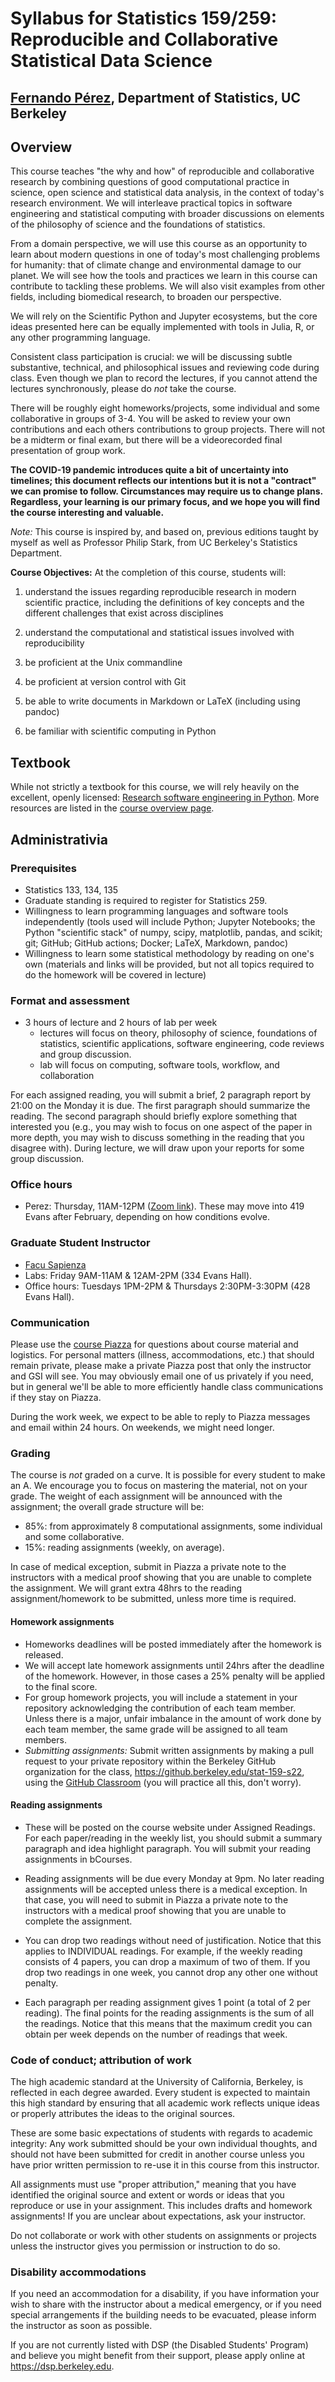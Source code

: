 # Syllabus for Statistics 159/259: Reproducible and Collaborative Statistical Data Science

## [Fernando Pérez](http://fperez.org), Department of Statistics, UC Berkeley

## Overview

This course teaches "the why and how" of reproducible and collaborative research by combining questions of good computational practice in science, open science and statistical data analysis, in the context of today's research environment.  We will interleave practical topics in software engineering and statistical computing with broader discussions on elements of the
philosophy of science and the foundations of statistics.

From a domain perspective, we will use this course as an opportunity to learn about modern questions in one of today's most challenging problems for humanity: that of climate change and environmental damage to our planet. We will see how the tools and practices we learn in this course can contribute to tackling these problems.  We will also visit examples from other fields, including biomedical research, to broaden our perspective.

We will rely on the Scientific Python and Jupyter ecosystems, but the core ideas presented here can be equally implemented with tools in Julia, R, or any other programming language.

Consistent class participation is crucial: we will be discussing subtle substantive, technical, and philosophical issues and reviewing code during class. Even though we plan to record the lectures, if you cannot attend the lectures synchronously, please do *not* take the course.

There will be roughly eight homeworks/projects, some individual and some collaborative in groups of 3-4.
You will be asked to review your own contributions and each others contributions
to group projects.
There will not be a midterm or final exam, but there will be a videorecorded
final presentation of group work.

**The COVID-19 pandemic introduces quite a bit of uncertainty into timelines; this document reflects our intentions but it is not a "contract" we can promise to follow. Circumstances may require us to change plans.
Regardless, your learning is our primary focus, and we hope you will find the course interesting and valuable.**

_Note:_ This course is inspired by, and based on, previous editions taught by myself as well as Professor Philip Stark, from UC Berkeley's Statistics Department.


**Course Objectives:** At the completion of this course, students will:

1.  understand the issues regarding reproducible research in modern
    scientific practice, including the definitions of key concepts and
    the different challenges that exist across disciplines

2.  understand the computational and statistical issues involved with
    reproducibility

3.  be proficient at the Unix commandline

4.  be proficient at version control with Git

5.  be able to write documents in Markdown or LaTeX (including using
    pandoc)

6.  be familiar with scientific computing in Python


## Textbook

While not strictly a textbook for this course, we will rely heavily on the excellent, openly licensed: [Research software engineering in Python](https://merely-useful.tech/py-rse). More resources are listed in the [course overview page](overview).

## Administrativia

### Prerequisites
+ Statistics 133, 134, 135
+ Graduate standing is required to register for Statistics 259.
+ Willingness to learn programming languages and software tools independently 
(tools used will include 
Python; Jupyter Notebooks; the Python "scientific stack" of
numpy, scipy, matplotlib, pandas, and scikit; git; GitHub; GitHub actions; 
Docker; LaTeX,
Markdown, pandoc)
+ Willingness to learn some statistical methodology by reading on one's own (materials and links
will be provided, but not all topics required to do the homework will be covered in lecture)

### Format and assessment
+ 3 hours of lecture and 2 hours of lab per week 
    - lectures will focus on theory, philosophy of science, foundations of statistics, scientific applications, software engineering, code reviews and group discussion.
    - lab will focus on computing, software tools, workflow, and collaboration

For each assigned reading, you will submit a brief, 2 paragraph report by 21:00 on the Monday it is due. The first paragraph should summarize the reading. The second paragraph should briefly explore something that interested you (e.g., you may wish to focus on one aspect of the paper in more depth, you may wish to discuss something in the reading that you disagree with).  During lecture, we will draw upon your reports for some group discussion.

### Office hours
+ Perez: Thursday, 11AM-12PM ([Zoom link](https://berkeley.zoom.us/j/95468568274?pwd=M3BTaTZhVnNQKzZwTXZSdjZ2VEgwUT09)). These may move into 419 Evans after February, depending on how conditions evolve.

### Graduate Student Instructor
+ [Facu Sapienza](mailto:fsapienza@berkeley.edu)
+ Labs: Friday 9AM-11AM & 12AM-2PM (334 Evans Hall).  
+ Office hours: Tuesdays 1PM-2PM & Thursdays 2:30PM-3:30PM (428 Evans Hall).

### Communication

Please use the [course Piazza](https://piazza.com/class/kykqjx3dgbt406) for questions about course material and logistics.
For personal matters (illness, accommodations, etc.) that should remain private, please make a private Piazza post that only the instructor and GSI will see. You may obviously email one of us privately if you need, but in general we'll be able to more efficiently handle class communications if they stay on Piazza.

During the work week, we expect to be able to reply to Piazza messages and email within 24 hours. On weekends, we might need longer.

### Grading

The course is *not* graded on a curve. 
It is possible for every student to make an A.
We encourage you to focus on mastering the material, not on your grade.
The weight of each assignment will be announced with the assignment; the overall grade structure will be:

+ 85%: from approximately 8 computational assignments, some individual and some collaborative.
+ 15%: reading assignments (weekly, on average).

In case of medical exception, submit in Piazza a private note to the instructors with a medical proof showing that you are unable to complete the assignment. We will grant extra 48hrs to the reading assignment/homework to be submitted, unless more time is required.


#### Homework assignments 
 
 - Homeworks deadlines will be posted immediately after the homework is released. 
 - We will accept late homework assignments until 24hrs after the deadline of the homework. However, in those cases a 25% penalty will be applied to the final score. 
 - For group homework projects, you will include a statement in your repository acknowledging the contribution of each team member. Unless there is a major, unfair imbalance in the amount of work done by each team member, the same grade will be assigned to all team members.
 - _Submitting assignments:_ Submit written assignments by making a pull request
to your private repository within the Berkeley GitHub organization for the class,
https://github.berkeley.edu/stat-159-s22, using the [GitHub Classroom](https://classroom.github.com/classrooms/95771491-ucb-stat-159-s22-classroom) (you will practice all this, don't worry).


#### Reading assignments 

 - These will be posted on the course website under Assigned Readings. For each paper/reading in the weekly list, you should submit a summary paragraph and idea highlight paragraph. You will submit your reading assignments in bCourses.

 - Reading assignments will be due every Monday at 9pm. No later reading assignments will be accepted unless there is a medical exception. In that case, you will need to submit in Piazza a private note to the instructors with a medical proof showing that you are unable to complete the assignment. 

- You can drop two readings without need of justification. Notice that this applies to INDIVIDUAL readings. For example, if the weekly reading consists of 4 papers, you can drop a maximum of two of them. If you drop two readings in one week, you cannot drop any other one without penalty. 

 - Each paragraph per reading assignment gives 1 point (a total of 2 per reading). The final points for the reading assignments is the sum of all the readings. Notice that this means that the maximum credit you can obtain per week depends on the number of readings that week.


### Code of conduct; attribution of work

The high academic standard at the University of California, Berkeley, is reflected in each degree awarded. 
Every student is expected to maintain this high standard by ensuring that all
academic work reflects unique ideas or properly attributes the ideas to the original sources.

These are some basic expectations of students with regards to academic integrity:
Any work submitted should be your own individual thoughts, and should not have been submitted
for credit in another course unless you have prior written permission to re-use it in this 
course from this instructor.

All assignments must use "proper attribution," meaning that you have identified the original
source and extent or words or ideas that you reproduce or use in your assignment.
This includes drafts and homework assignments!
If you are unclear about expectations, ask your instructor.

Do not collaborate or work with other students on assignments or projects unless the 
instructor gives you permission or instruction to do so.

### Disability accommodations
If you need an accommodation for a disability, if you have information your wish to share with 
the instructor about a medical emergency,
or if you need special arrangements if the building needs to be evacuated, please inform the 
instructor as soon as possible.

If you are not currently listed with DSP (the Disabled Students' Program) and believe you might 
benefit from their support, please apply online at https://dsp.berkeley.edu.
